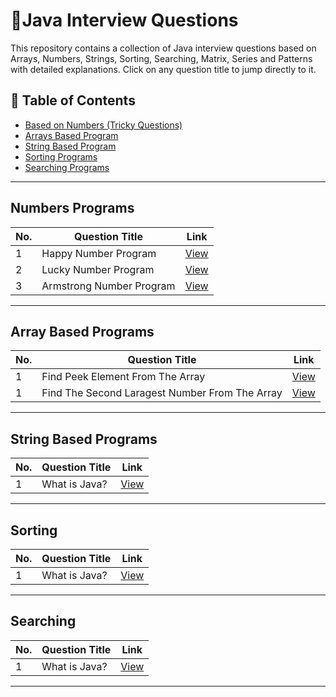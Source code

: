 # 🎯Java Interview Questions

This repository contains a collection of Java interview questions based on Arrays, Numbers, Strings, Sorting, Searching, Matrix, Series and Patterns  with detailed explanations. Click on any question title to jump directly to it.


## 📜 Table of Contents
- [Based on Numbers (Tricky Questions)](#numbers-programs)
- [Arrays Based Program](#array-based-programs)
- [String Based Program](#string-based-programs)
- [Sorting Programs](#sorting)
- [Searching Programs](#searching)

---

## Numbers Programs


| No. | Question Title | Link |
|----|--------------|------|
| 1  | Happy Number Program | [View](https://github.com/Prashant2468/Java-Practice-Questions/blob/main/HappyNumber.java) |
| 2  | Lucky Number Program | [View](https://github.com/Prashant2468/Java-Practice-Questions/blob/main/LuckyNumber.java) |
| 3  | Armstrong Number Program | [View](https://github.com/Prashant2468/Java-Practice-Questions/blob/main/ArmstrongNumber.java) |

---

## Array Based Programs

| No. | Question Title | Link |
|----|--------------|------|
| 1  | Find Peek Element From The Array| [View](https://github.com/Prashant2468/Java-Practice-Questions/blob/main/PeekElement.java) |
| 1  | Find The Second Laragest Number From The Array| [View](https://github.com/Prashant2468/Java-Practice-Questions/blob/main/SecondLargestNumber.java) |

---

## String Based Programs

| No. | Question Title | Link |
|----|--------------|------|
| 1  | What is Java? | [View](questions/what-is-java.md) |

---

## Sorting

| No. | Question Title | Link |
|----|--------------|------|
| 1  | What is Java? | [View](questions/what-is-java.md) |

---

## Searching

| No. | Question Title | Link |
|----|--------------|------|
| 1  | What is Java? | [View](questions/what-is-java.md) |

---
